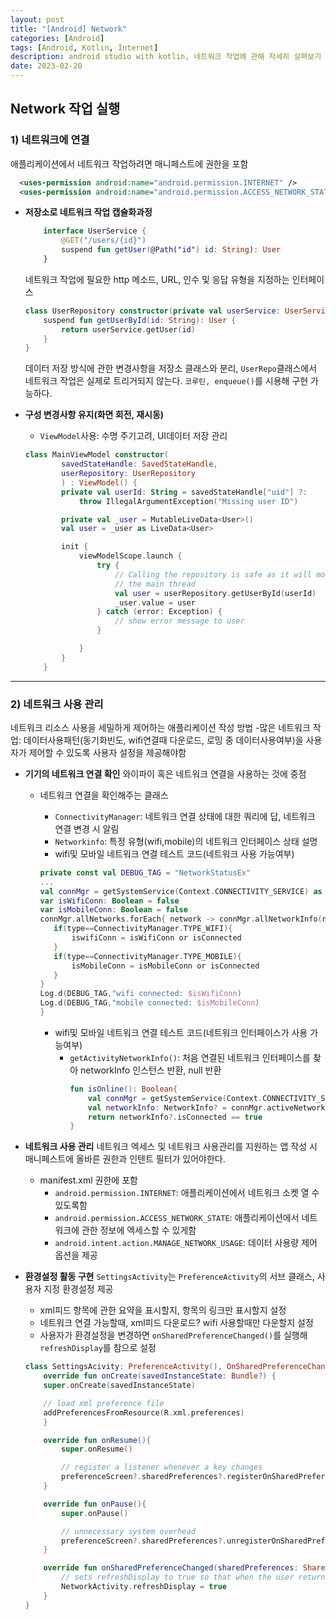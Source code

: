 ```yaml
---
layout: post
title: "[Android] Network"
categories: [Android]
tags: [Android, Kotlin, Internet]
description: android studio with kotlin, 네트워크 작업에 관해 자세히 살펴보기 
date: 2023-02-20
---
```


## Network 작업 실행
 ### 1) 네트워크에 연결
  애플리케이션에서 네트워크 작업하려면 매니페스트에 권한을 포함
  ```xml
    <uses-permission android:name="android.permission.INTERNET" />
    <uses-permission android:name="android.permission.ACCESS_NETWORK_STATE" />
  ```

  - **저장소로 네트워크 작업 캡슐화과정**
    ```kotlin
        interface UserService {
            @GET("/users/{id}")
            suspend fun getUser(@Path("id") id: String): User
        }
    ```
    네트워크 작업에 필요한 http 메소드, URL, 인수 및 응답 유형을 지정하는 인터페이스
    <br>

    ```kotlin
    class UserRepository constructor(private val userService: UserService) {
        suspend fun getUserById(id: String): User {
            return userService.getUser(id)
        }
    }
    ```
    데이터 저장 방식에 관한 변경사항을 저장소 클래스와 분리, `UserRepo`클래스에서 네트워크 작업은 실제로
    트리거되지 않는다. `코루틴, enqueue()`를 시용해 구현 가능하다.
    <br>

  - **구성 변경사항 유지(화면 회전, 재시동)**
    - `ViewModel`사용: 수명 주기고려, UI데이터 저장 관리
    ```kotlin
    class MainViewModel constructor(
            savedStateHandle: SavedStateHandle,
            userRepository: UserRepository
            ) : ViewModel() {
            private val userId: String = savedStateHandle["uid"] ?:
                throw IllegalArgumentException("Missing user ID")

            private val _user = MutableLiveData<User>()
            val user = _user as LiveData<User>

            init {
                viewModelScope.launch {
                    try {
                        // Calling the repository is safe as it will move execution off
                        // the main thread
                        val user = userRepository.getUserById(userId)
                        _user.value = user
                    } catch (error: Exception) {
                        // show error message to user
                    }

                }
            }
        }
    ```
- - -

 ### 2) 네트워크 사용 관리
 네트워크 리소스 사용을 세밀하게 제어하는 애플리케이션 작성 방법
  -많은 네트워크 작업: 데이터사용패턴(동기화빈도, wifi연결때 다운로드, 로밍 중 데이터사용여부)을 사용자가 제어할 수 있도록 사용자 설정을 제공해야함

 - **기기의 네트워크 연결 확인**
  와이파이 혹은 네트워크 연결을 사용하는 것에 중점
   - 네트워크 연결을 확인해주는 클래스
     - `ConnectivityManager`: 네트워크 연결 상태에 대한 쿼리에 답, 네트워크 연결 변경 시 알림
     - `Networkinfo`: 특정 유형(wifi,mobile)의 네트워크 인터페이스 상태 설명
     - wifi및 모바일 네트워크 연결 테스트 코드(네트워크 사용 가능여부)
     ```kotlin
     private const val DEBUG_TAG = "NetworkStatusEx"
     ...
     val connMgr = getSystemService(Context.CONNECTIVITY_SERVICE) as ConnectivityManager
     var isWifiConn: Boolean = false
     var isMobileConn: Boolean = false
     connMgr.allNetworks.forEach{ network -> connMgr.allNetworkInfo(network).apply{
        if(type==ConnectivityManager.TYPE_WIFI){
            iswifiConn = isWifiConn or isConnected
        }
        if(type==ConnectivityManager.TYPE_MOBILE){
            isMobileConn = isMobileConn or isConnected
        }
     }
     Log.d(DEBUG_TAG,"wifi connected: $isWifiConn)
     Log.d(DEBUG_TAG,"mobile connected: $isMobileConn)
     }
     ```

     - wifi및 모바일 네트워크 연결 테스트 코드(네트워크 인터페이스가 사용 가능여부)
        - `getActivityNetworkInfo()`: 처음 연결된 네트워크 인터페이스를 찾아 networkInfo 인스턴스 반환, null 반환
            ```kotlin
            fun isOnline(): Boolean{
                val connMgr = getSystemService(Context.CONNECTIVITY_SERVICE) as ConnectivityManager
                val networkInfo: NetworkInfo? = connMgr.activeNetworkInfo
                return networkInfo?.isConnected == true
            }
            ```
 - **네트워크 사용 관리**
  네트워크 엑세스 및 네트워크 사용관리를 지원하는 앱 작성 시 매니페스트에 올바른 권한과 인텐트 필터가 있어야한다.
   - manifest.xml 권한에 포함
     - `android.permission.INTERNET`: 애플리케이션에서 네트워크 소켓 열 수 있도록함
     - `android.permission.ACCESS_NETWORK_STATE`: 애플리케이션에서 네트워크에 관한 정보에 엑세스할 수 있게함
     - `android.intent.action.MANAGE_NETWORK_USAGE`: 데이터 사용량 제어 옵션을 제공
     
 - **환경설정 활동 구현**
  `SettingsActivity`는 `PreferenceActivity`의 서브 클래스, 사용자 지정 환경설정 제공
    - xml피드 항목에 관한 요약을 표시할지, 항목의 링크만 표시할지 설정
    - 네트워크 연결 가능할때, xml피드 다운로드? wifi 사용할때만 다운할지 설정
    - 사용자가 환경설정을 변경하면 `onSharedPreferenceChanged()`를 실행해 `refreshDisplay`를 참으로 설정
    ```kotlin
    class SettingsAcivity: PreferenceActivity(), OnSharedPreferenceChangeListener{
        override fun onCreate(savedInstanceState: Bundle?) {
        super.onCreate(savedInstanceState)

        // load xml preference file
        addPreferencesFromResource(R.xml.preferences)
        }

        override fun onResume(){
            super.onResume()

            // register a listener whenever a key changes
            preferenceScreen?.sharedPreferences?.registerOnSharedPreferenceChangeListener(this)
        }

        override fun onPause(){
            super.onPause()

            // unnecessary system overhead
            preferenceScreen?.sharedPreferences?.unregisterOnSharedPreferenceChangeListener(this)
        }

        override fun onSharedPreferenceChanged(sharedPreferences: SharedPrefernces, key: String){
            // sets refreshDisplay to true so that when the user return to the main
            NetworkActivity.refreshDisplay = true
        }
    }
